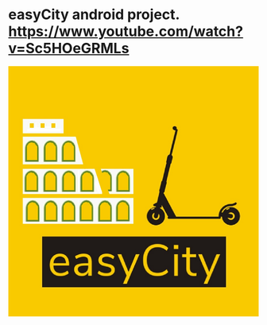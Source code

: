 # easyCity android project.  https://www.youtube.com/watch?v=Sc5HOeGRMLs

![easyCity logo](app/src/main/easyCity_app_logo_512x512.png)
